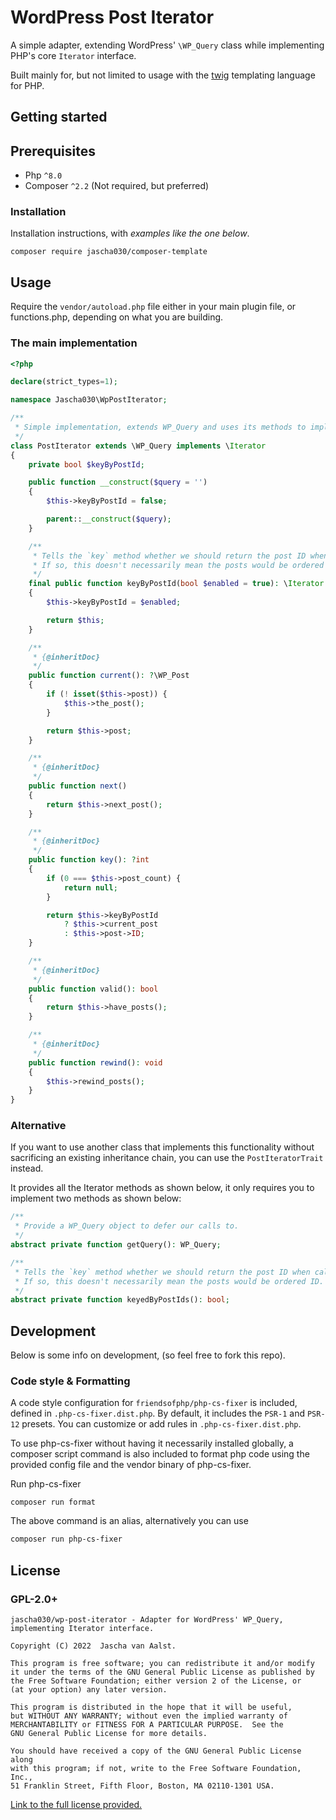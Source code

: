 # WordPress Post Iterator

A simple adapter, extending WordPress' `\WP_Query` class while implementing PHP's core `Iterator` interface.

Built mainly for, but not limited to usage with the [twig](https://github.com/twigphp/Twig) templating language for PHP.

## Getting started

## Prerequisites

* Php `^8.0`
* Composer `^2.2` (Not required, but preferred)

### Installation

Installation instructions, with _examples like the one below_.

```shell
composer require jascha030/composer-template
```

## Usage

Require the `vendor/autoload.php` file either in your main plugin file, or functions.php, depending on what you are
building.

### The main implementation

```php
<?php

declare(strict_types=1);

namespace Jascha030\WpPostIterator;

/**
 * Simple implementation, extends WP_Query and uses its methods to implement the Iterator interface.
 */
class PostIterator extends \WP_Query implements \Iterator
{
    private bool $keyByPostId;

    public function __construct($query = '')
    {
        $this->keyByPostId = false;

        parent::__construct($query);
    }

    /**
     * Tells the `key` method whether we should return the post ID when called.
     * If so, this doesn't necessarily mean the posts would be ordered ID.
     */
    final public function keyByPostId(bool $enabled = true): \Iterator
    {
        $this->keyByPostId = $enabled;

        return $this;
    }

    /**
     * {@inheritDoc}
     */
    public function current(): ?\WP_Post
    {
        if (! isset($this->post)) {
            $this->the_post();
        }

        return $this->post;
    }

    /**
     * {@inheritDoc}
     */
    public function next()
    {
        return $this->next_post();
    }

    /**
     * {@inheritDoc}
     */
    public function key(): ?int
    {
        if (0 === $this->post_count) {
            return null;
        }

        return $this->keyByPostId
            ? $this->current_post
            : $this->post->ID;
    }

    /**
     * {@inheritDoc}
     */
    public function valid(): bool
    {
        return $this->have_posts();
    }

    /**
     * {@inheritDoc}
     */
    public function rewind(): void
    {
        $this->rewind_posts();
    }
}
```

### Alternative

If you want to use another class that implements this functionality without sacrificing an existing inheritance chain,
you can use the `PostIteratorTrait` instead.

It provides all the Iterator methods as shown below, it only requires you to implement two methods as shown below:

```php
/**
 * Provide a WP_Query object to defer our calls to.
 */
abstract private function getQuery(): WP_Query;

/**
 * Tells the `key` method whether we should return the post ID when called.
 * If so, this doesn't necessarily mean the posts would be ordered ID.
 */
abstract private function keyedByPostIds(): bool;
```

## Development

Below is some info on development, (so feel free to fork this repo).

### Code style & Formatting

A code style configuration for `friendsofphp/php-cs-fixer` is included, defined in `.php-cs-fixer.dist.php`. By default,
it includes the `PSR-1` and `PSR-12` presets. You can customize or add rules in `.php-cs-fixer.dist.php`.

To use php-cs-fixer without having it necessarily installed globally, a composer script command is also included to
format php code using the provided config file and the vendor binary of php-cs-fixer.

Run php-cs-fixer

```shell
composer run format
```

The above command is an alias, alternatively you can use

```sh 
composer run php-cs-fixer
```

## License

### GPL-2.0+

    jascha030/wp-post-iterator - Adapter for WordPress' WP_Query, implementing Iterator interface.

    Copyright (C) 2022  Jascha van Aalst.
    
    This program is free software; you can redistribute it and/or modify
    it under the terms of the GNU General Public License as published by
    the Free Software Foundation; either version 2 of the License, or
    (at your option) any later version.
    
    This program is distributed in the hope that it will be useful,
    but WITHOUT ANY WARRANTY; without even the implied warranty of
    MERCHANTABILITY or FITNESS FOR A PARTICULAR PURPOSE.  See the
    GNU General Public License for more details.
    
    You should have received a copy of the GNU General Public License along
    with this program; if not, write to the Free Software Foundation, Inc.,
    51 Franklin Street, Fifth Floor, Boston, MA 02110-1301 USA.

[Link to the full license provided.](https://github.com/jascha030/wp-post-iterator/blob/master/LICENSE.md)